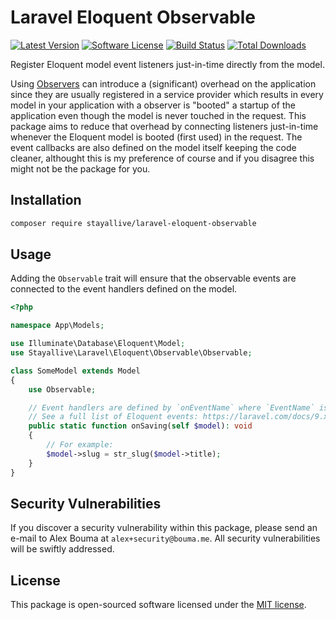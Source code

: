 # Laravel Eloquent Observable

[![Latest Version](https://img.shields.io/github/release/stayallive/laravel-eloquent-observable.svg?style=flat-square)](https://github.com/stayallive/laravel-eloquent-observable/releases)
[![Software License](https://img.shields.io/badge/license-MIT-brightgreen.svg?style=flat-square)](LICENSE.md)
[![Build Status](https://img.shields.io/github/workflow/status/stayallive/laravel-eloquent-observable/CI/master.svg?style=flat-square)](https://github.com/stayallive/laravel-eloquent-observable/actions/workflows/ci.yaml)
[![Total Downloads](https://img.shields.io/packagist/dt/stayallive/laravel-eloquent-observable.svg?style=flat-square)](https://packagist.org/packages/stayallive/laravel-eloquent-observable)

Register Eloquent model event listeners just-in-time directly from the model.

Using [Observers](https://laravel.com/docs/9.x/eloquent#observers) can introduce a (significant) overhead on the application since they are usually registered in a service
provider which results in every model in your application with a observer is "booted" a startup of the application even though the model is never touched in the request. This
package aims to reduce that overhead by connecting listeners just-in-time whenever the Eloquent model is booted (first used) in the request. The event callbacks are also
defined on the model itself keeping the code cleaner, althought this is my preference of course and if you disagree this might not be the package for you.

## Installation

```bash
composer require stayallive/laravel-eloquent-observable
```

## Usage

Adding the `Observable` trait will ensure that the observable events are connected to the event handlers defined on the model.

```php
<?php

namespace App\Models;

use Illuminate\Database\Eloquent\Model;
use Stayallive\Laravel\Eloquent\Observable\Observable;

class SomeModel extends Model
{
    use Observable;

    // Event handlers are defined by `onEventName` where `EventName` is any valid Eloquent event (or custom event)
    // See a full list of Eloquent events: https://laravel.com/docs/9.x/eloquent#events
    public static function onSaving(self $model): void
    {
        // For example:
        $model->slug = str_slug($model->title);
    }
}
```

## Security Vulnerabilities

If you discover a security vulnerability within this package, please send an e-mail to Alex Bouma at `alex+security@bouma.me`. All security vulnerabilities will be swiftly
addressed.

## License

This package is open-sourced software licensed under the [MIT license](http://opensource.org/licenses/MIT).
